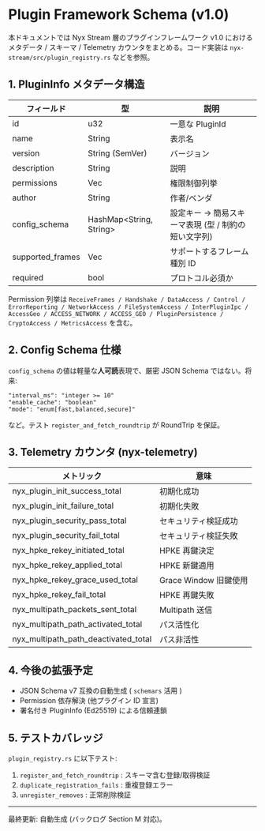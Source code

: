 # Plugin Framework Schema (v1.0)

本ドキュメントでは Nyx Stream 層のプラグインフレームワーク v1.0 における
メタデータ / スキーマ / Telemetry カウンタをまとめる。コード実装は `nyx-stream/src/plugin_registry.rs` などを参照。

## 1. PluginInfo メタデータ構造

| フィールド | 型 | 説明 |
|------------|----|------|
| id | u32 | 一意な PluginId |
| name | String | 表示名 |
| version | String (SemVer) | バージョン |
| description | String | 説明 |
| permissions | Vec<Permission> | 権限制御列挙 |
| author | String | 作者/ベンダ |
| config_schema | HashMap<String, String> | 設定キー → 簡易スキーマ表現 (型 / 制約の短い文字列) |
| supported_frames | Vec<u8> | サポートするフレーム種別 ID |
| required | bool | プロトコル必須か |

Permission 列挙は `ReceiveFrames / Handshake / DataAccess / Control / ErrorReporting / NetworkAccess / FileSystemAccess / InterPluginIpc / AccessGeo / ACCESS_NETWORK / ACCESS_GEO / PluginPersistence / CryptoAccess / MetricsAccess` を含む。

## 2. Config Schema 仕様

`config_schema` の値は軽量な**人可読**表現で、厳密 JSON Schema ではない。将来:

```
"interval_ms": "integer >= 10"
"enable_cache": "boolean"
"mode": "enum[fast,balanced,secure]"
```

など。テスト `register_and_fetch_roundtrip` が RoundTrip を保証。

## 3. Telemetry カウンタ (nyx-telemetry)

| メトリック | 意味 |
|-------------|------|
| nyx_plugin_init_success_total | 初期化成功 |
| nyx_plugin_init_failure_total | 初期化失敗 |
| nyx_plugin_security_pass_total | セキュリティ検証成功 |
| nyx_plugin_security_fail_total | セキュリティ検証失敗 |
| nyx_hpke_rekey_initiated_total | HPKE 再鍵決定 |
| nyx_hpke_rekey_applied_total | HPKE 新鍵適用 |
| nyx_hpke_rekey_grace_used_total | Grace Window 旧鍵使用 |
| nyx_hpke_rekey_fail_total | HPKE 再鍵失敗 |
| nyx_multipath_packets_sent_total | Multipath 送信 |
| nyx_multipath_path_activated_total | パス活性化 |
| nyx_multipath_path_deactivated_total | パス非活性 |

## 4. 今後の拡張予定

- JSON Schema v7 互換の自動生成 ( `schemars` 活用 )
- Permission 依存解決 (他プラグイン ID 宣言)
- 署名付き PluginInfo (Ed25519) による信頼連鎖

## 5. テストカバレッジ

`plugin_registry.rs` に以下テスト:
1. `register_and_fetch_roundtrip` : スキーマ含む登録/取得検証
2. `duplicate_registration_fails` : 重複登録エラー
3. `unregister_removes` : 正常削除検証

---
最終更新: 自動生成 (バックログ Section M 対応)。
